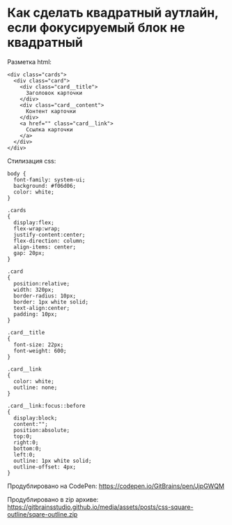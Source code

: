 # Как сделать квадратный аутлайн, если фокусируемый блок не квадратный

Разметка html:
```
<div class="cards">
  <div class="card">
    <div class="card__title">
      Заголовок карточки
    </div>
    <div class="card__content">
      Контент карточки
    </div>
    <a href="" class="card__link">
      Ссылка карточки
    </a>
  </div>
</div>
```

Стилизация css:
```
body {
  font-family: system-ui;
  background: #f06d06;
  color: white;
}

.cards
{
  display:flex;
  flex-wrap:wrap;
  justify-content:center;
  flex-direction: column;
  align-items: center;
  gap: 20px;
}

.card
{
  position:relative;
  width: 320px;
  border-radius: 10px;
  border: 1px white solid;
  text-align:center;
  padding: 10px;
}

.card__title
{
  font-size: 22px;
  font-weight: 600;
}

.card__link
{
  color: white;
  outline: none;
}

.card__link:focus::before
{
  display:block;
  content:"";
  position:absolute;
  top:0;
  right:0;
  bottom:0;
  left:0;
  outline: 1px white solid;
  outline-offset: 4px;
}
```

Продублировано на CodePen: <https://codepen.io/GitBrains/pen/JjpGWQM>

Продублировано в zip архиве: <https://gitbrainsstudio.github.io/media/assets/posts/css-square-outline/sqare-outline.zip>